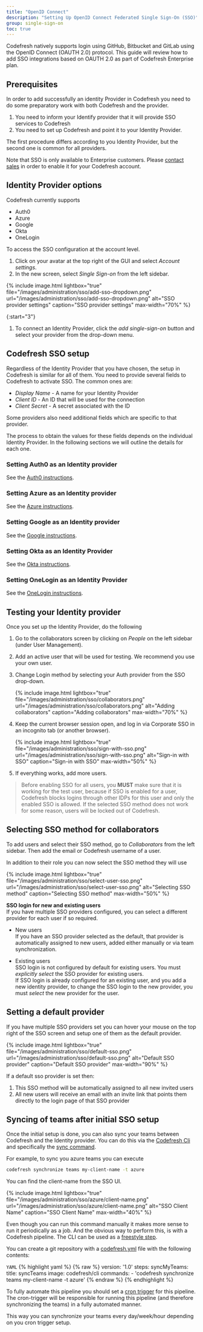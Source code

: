 ```yaml
---
title: "OpenID Connect"
description: "Setting Up OpenID Connect Federated Single Sign-On (SSO)"
group: single-sign-on
toc: true
---
```


Codefresh natively supports login using GitHub, Bitbucket and GitLab using the OpenID Connect (OAUTH 2.0) protocol. This guide will review how to add  SSO integrations based on OAUTH 2.0 as part of Codefresh Enterprise plan.

## Prerequisites

In order to add successfully an identity Provider in Codefresh you need to do some preparatory work with both Codefresh and the provider.

1. You need to inform your Identify provider that it will provide SSO services to Codefresh
1. You need to set up Codefresh and point it to your Identity Provider.

The first procedure differs according to you Identity Provider, but the second one is common for all providers.

Note that SSO is only available to Enterprise customers. Please [contact sales](https://codefresh.io/contact-sales/) in order to enable it for your Codefresh account.

## Identity Provider options

Codefresh currently supports

* Auth0
* Azure
* Google
* Okta
* OneLogin

To access the SSO configuration at the account level.

1. Click on your avatar at the top right of the GUI and select *Account settings*.
1. In the new screen, select *Single Sign-on* from the left sidebar.

{% include image.html
lightbox="true"
file="/images/administration/sso/add-sso-dropdown.png"
url="/images/administration/sso/add-sso-dropdown.png"
alt="SSO provider settings"
caption="SSO provider settings"
max-width="70%"
%}

{:start="3"}
1. To connect an Identity Provider, click the *add single-sign-on* button and select your provider from the drop-down menu.

## Codefresh SSO setup

Regardless of the Identity Provider that you have chosen, the setup in Codefresh is similar for all of them. You need to provide several fields to Codefresh to activate SSO. The common ones are:

* *Display Name* - A name for your Identity Provider
* *Client ID* - An ID that will be used for the connection
* *Client Secret* - A secret associated with the ID

Some providers also need additional fields which are specific to that provider.

The process to obtain the values for these fields depends on the individual Identity Provider. In the following
sections we will outline the details for each one.

### Setting Auth0 as an Identity provider

See the [Auth0 instructions]({{site.baseurl}}/docs/single-sign-on/oidc/oidc-auth0/).

### Setting Azure as an Identity provider

See the [Azure instructions]({{site.baseurl}}/docs/single-sign-on/oidc/oidc-azure/).

### Setting Google as an Identity provider

See the [Google instructions]({{site.baseurl}}/docs/single-sign-on/oidc/oidc-google/).

### Setting Okta as an Identity Provider

See the [Okta instructions]({{site.baseurl}}/docs/single-sign-on/oidc/oidc-okta/).

### Setting OneLogin as an Identity Provider

See the [OneLogin instructions]({{site.baseurl}}/docs/single-sign-on/oidc/oidc-onelogin/).

## Testing your Identity provider

Once you set up the Identity Provider, do the following

1. Go to the collaborators screen by clicking on *People* on the left sidebar (under User Management).
1. Add an active user that will be used for testing. We recommend you use your own user.
1. Change Login method by selecting your Auth provider from the SSO drop-down.

    {% include image.html
    lightbox="true"
    file="/images/administration/sso/collaborators.png"
    url="/images/administration/sso/collaborators.png"
    alt="Adding collaborators"
    caption="Adding collaborators"
    max-width="70%"
    %}

1. Keep the current browser session open, and log in via Corporate SSO in an incognito tab (or another browser).

    {% include image.html
    lightbox="true"
    file="/images/administration/sso/sign-with-sso.png"
    url="/images/administration/sso/sign-with-sso.png"
    alt="Sign-in with SSO"
    caption="Sign-in with SSO"
    max-width="50%"
    %}

1. If everything works, add more users.

> Before enabling SSO for all users, you **MUST** make sure that it is working for the test user, because if SSO is enabled for a user, Codefresh blocks logins through other IDPs for this user and only the enabled SSO is allowed. If the selected SSO method does not work for some reason, users will be locked out of Codefresh.

## Selecting SSO method for collaborators

To add users and select their SSO method, go to *Collaborators* from the left sidebar. Then add the email or Codefresh username of a user.

In addition to their role you can now select the SSO method they will use

{% include image.html
lightbox="true"
file="/images/administration/sso/select-user-sso.png"
url="/images/administration/sso/select-user-sso.png"
alt="Selecting SSO method"
caption="Selecting SSO method"
max-width="50%"
%}

**SSO login for new and existing users**  
If you have multiple SSO providers configured, you can select a different provider for each user if so required.  

* New users   
  If you have an SSO provider selected as the default, that provider is automatically assigned to new users, added either manually or via team synchronization.  

* Existing users  
  SSO login is not configured by default for existing users. You must _explicitly select_ the SSO provider for existing users.  
  If SSO login is already configured for an existing user, and you add a new identity provider, to change the SSO login to the new provider, you must _select_ the new provider for the user. 


## Setting a default provider

If you have multiple SSO providers set you can hover your mouse on the top right of the SSO screen
and setup one of them as the default provider.

{% include image.html
lightbox="true"
file="/images/administration/sso/default-sso.png"
url="/images/administration/sso/default-sso.png"
alt="Default SSO provider"
caption="Default SSO provider"
max-width="90%"
%}

If a default sso provider is set then:

1. This SSO method will be automatically assigned to all new invited users
1. All new users will receive an email with an invite link that points them directly to the login page of that SSO provider

## Syncing of teams after initial SSO setup

Once the initial setup is done, you can also sync your teams between Codefresh and the Identity provider.
You can do this via the [Codefresh Cli](https://codefresh-io.github.io/cli/) and specifically the [sync command](https://codefresh-io.github.io/cli/teams/synchronize-teams/).

For example, to sync you azure teams you can execute

```bash
codefresh synchronize teams my-client-name -t azure
```

You can find the client-name from the SSO UI.

{% include image.html
lightbox="true"
file="/images/administration/sso/azure/client-name.png"
url="/images/administration/sso/azure/client-name.png"
alt="SSO Client Name"
caption="SSO Client Name"
max-width="40%"
%}

Even though you can run this command manually it makes more sense to run it periodically as a job. And the obvious
way to perform this, is with a Codefresh pipeline. The CLI can be used as a [freestyle step]({{site.baseurl}}/docs/codefresh-yaml/steps/freestyle/).

You can create a git repository with a [codefresh.yml]({{site.baseurl}}/docs/codefresh-yaml/what-is-the-codefresh-yaml/) file with the following contents:

`YAML`
{% highlight yaml %}
{% raw %}
version: '1.0'
steps:
  syncMyTeams:
    title: syncTeams
    image: codefresh/cli
    commands:
      - 'codefresh synchronize teams my-client-name -t azure'
{% endraw %}
{% endhighlight %}

To fully automate this pipeline you should set a [cron trigger]({{site.baseurl}}/docs/configure-ci-cd-pipeline/triggers/cron-triggers/) for this pipeline. The cron-trigger will be responsible for running this pipeline (and therefore synchronizing the teams) in a fully automated manner.

This way you can synchronize your teams every day/week/hour depending on you cron trigger setup.
